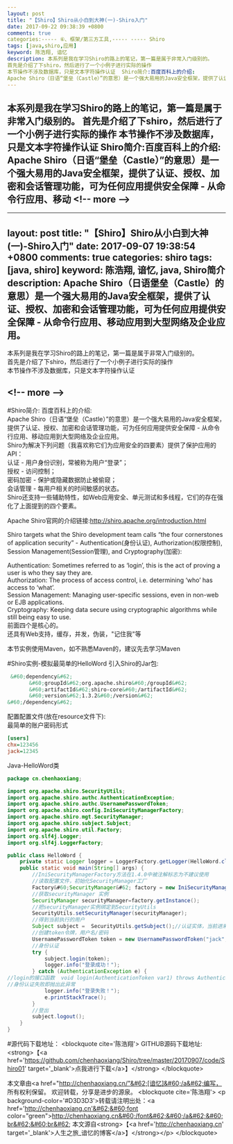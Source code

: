 ```yaml
---
layout: post
title: "【Shiro】Shiro从小白到大神(一)-Shiro入门"
date: 2017-09-22 09:38:39 +0800
comments: true
categories:----- ⑥、框架/第三方工具,----- ----- Shiro
tags: [java,shiro,应用]
keyword: 陈浩翔, 谙忆
description: 本系列是我在学习Shiro的路上的笔记，第一篇是属于非常入门级别的。 
首先是介绍了下shiro，然后进行了一个小例子进行实际的操作 
本节操作不涉及数据库，只是文本字符操作认证  Shiro简介:百度百科上的介绍: 
Apache Shiro（日语“堡垒（Castle）”的意思）是一个强大易用的Java安全框架，提供了认证、授权、加密和会话管理功能，可为任何应用提供安全保障 - 从命令行应用、移动 
---
```



本系列是我在学习Shiro的路上的笔记，第一篇是属于非常入门级别的。 
首先是介绍了下shiro，然后进行了一个小例子进行实际的操作 
本节操作不涉及数据库，只是文本字符操作认证  Shiro简介:百度百科上的介绍: 
Apache Shiro（日语“堡垒（Castle）”的意思）是一个强大易用的Java安全框架，提供了认证、授权、加密和会话管理功能，可为任何应用提供安全保障 - 从命令行应用、移动
&#60;!-- more --&#62;
----------

---
layout: post
title: "【Shiro】Shiro从小白到大神(一)-Shiro入门"
date: 2017-09-07 19:38:54 +0800
comments: true
categories: shiro
tags: [java, shiro]
keyword: 陈浩翔, 谙忆, java, Shiro简介
description: Apache Shiro（日语堡垒（Castle）的意思）是一个强大易用的Java安全框架，提供了认证、授权、加密和会话管理功能，可为任何应用提供安全保障 - 从命令行应用、移动应用到大型网络及企业应用。 
---

本系列是我在学习Shiro的路上的笔记，第一篇是属于非常入门级别的。  
首先是介绍了下shiro，然后进行了一个小例子进行实际的操作  
本节操作不涉及数据库，只是文本字符操作认证  

&#60;!-- more --&#62;
----------

#Shiro简介:
百度百科上的介绍:  
Apache Shiro（日语“堡垒（Castle）”的意思）是一个强大易用的Java安全框架，提供了认证、授权、加密和会话管理功能，可为任何应用提供安全保障 - 从命令行应用、移动应用到大型网络及企业应用。  
Shiro为解决下列问题（我喜欢称它们为应用安全的四要素）提供了保护应用的API：  
认证 - 用户身份识别，常被称为用户“登录”；  
授权 - 访问控制；  
密码加密 - 保护或隐藏数据防止被偷窥；  
会话管理 - 每用户相关的时间敏感的状态。  
Shiro还支持一些辅助特性，如Web应用安全、单元测试和多线程，它们的存在强化了上面提到的四个要素。  

Apache Shiro官网的介绍链接:http://shiro.apache.org/introduction.html  

Shiro targets what the Shiro development team calls “the four cornerstones of application security” - Authentication(身份认证), Authorization(权限控制), Session Management(Session管理), and Cryptography(加密):  

Authentication: Sometimes referred to as ‘login’, this is the act of proving a user is who they say they are.  
Authorization: The process of access control, i.e. determining ‘who’ has access to ‘what’.  
Session Management: Managing user-specific sessions, even in non-web or EJB applications.  
Cryptography: Keeping data secure using cryptographic algorithms while still being easy to use.  
前面四个是核心的。  
还具有Web支持，缓存，并发，伪装，"记住我"等  

本节实例使用Maven，如不熟悉Maven的，建议先去学习Maven  

#Shiro实例-模拟最简单的HelloWord
引入Shiro的Jar包:  
```xml pom.xml
 &#60;dependency&#62;
       &#60;groupId&#62;org.apache.shiro&#60;/groupId&#62;
       &#60;artifactId&#62;shiro-core&#60;/artifactId&#62;
       &#60;version&#62;1.3.2&#60;/version&#62;
&#60;/dependency&#62;
```
配置配置文件(放在resource文件下):  
最简单的账户密码形式
```ini shiro.ini
[users]
chx=123456
jack=12345
```

Java-HelloWord类

```java HelloWord类
package cn.chenhaoxiang;

import org.apache.shiro.SecurityUtils;
import org.apache.shiro.authc.AuthenticationException;
import org.apache.shiro.authc.UsernamePasswordToken;
import org.apache.shiro.config.IniSecurityManagerFactory;
import org.apache.shiro.mgt.SecurityManager;
import org.apache.shiro.subject.Subject;
import org.apache.shiro.util.Factory;
import org.slf4j.Logger;
import org.slf4j.LoggerFactory;

public class HelloWord {
    private static Logger logger = LoggerFactory.getLogger(HelloWord.class);
    public static void main(String[] args) {
        //IniSecurityManagerFactory方法在1.4.0中被注解标志为不建议使用
        //读取配置文件，初始化SecurityManager工厂
        Factory&#60;SecurityManager&#62; factory = new IniSecurityManagerFactory("classpath:shiro.ini");
        //获取securityManager 实例
        SecurityManager securityManager=factory.getInstance();
        //把securityManager实例绑定到SecurityUtils
        SecurityUtils.setSecurityManager(securityManager);
        //得到当前执行的用户
        Subject subject =  SecurityUtils.getSubject();//认证实体，当前进来的用户
        //创建token令牌，用户名/密码
        UsernamePasswordToken token = new UsernamePasswordToken("jack","12345");
        //身份认证
        try {
            subject.login(token);
            logger.info("登录成功！");
        } catch (AuthenticationException e) {
//login的接口函数  void login(AuthenticationToken var1) throws AuthenticationException;所以直接抓AuthenticationException异常即可
//身份认证失败即抛出此异常
            logger.info("登录失败！");
            e.printStackTrace();
        }
        //登出
        subject.logout();
    }
}
```

#源代码下载地址：
&#60;blockquote cite='陈浩翔'&#62;
GITHUB源码下载地址:&#60;strong&#62;【&#60;a href='https://github.com/chenhaoxiang/Shiro/tree/master/20170907/code/Shiro01' target='_blank'&#62;点我进行下载&#60;/a&#62;】&#60;/strong&#62;
&#60;/blockquote&#62;


本文章由&#60;a href="http://chenhaoxiang.cn/"&#62;[谙忆]&#60;/a&#62;编写， 所有权利保留。 
欢迎转载，分享是进步的源泉。
&#60;blockquote cite='陈浩翔'&#62;
&#60;p background-color='#D3D3D3'&#62;转载请注明出处：&#60;a href='http://chenhaoxiang.cn'&#62;&#60;font color="green"&#62;http://chenhaoxiang.cn&#60;/font&#62;&#60;/a&#62;&#60;br&#62;&#60;br&#62;
本文源自&#60;strong&#62;【&#60;a href='http://chenhaoxiang.cn' target='_blank'&#62;人生之旅_谙忆的博客&#60;/a&#62;】&#60;/strong&#62;&#60;/p&#62;
&#60;/blockquote&#62;